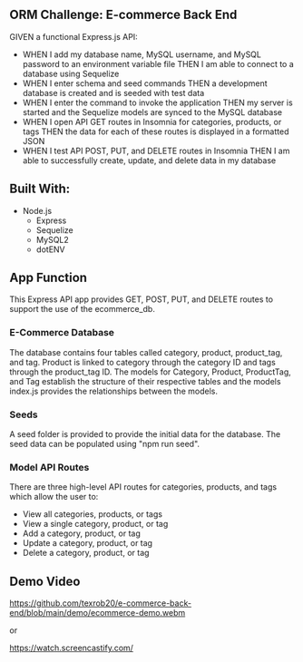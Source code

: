 ## ORM Challenge: E-commerce Back End
GIVEN a functional Express.js API:

- WHEN I add my database name, MySQL username, and MySQL password to an environment variable file THEN I am able to connect to a database using Sequelize
- WHEN I enter schema and seed commands THEN a development database is created and is seeded with test data
- WHEN I enter the command to invoke the application THEN my server is started and the Sequelize models are synced to the MySQL database
- WHEN I open API GET routes in Insomnia for categories, products, or tags THEN the data for each of these routes is displayed in a formatted JSON
- WHEN I test API POST, PUT, and DELETE routes in Insomnia THEN I am able to successfully create, update, and delete data in my database

## Built With:
- Node.js
  - Express
  - Sequelize
  - MySQL2
  - dotENV

## App Function
This Express API app provides GET, POST, PUT, and DELETE routes to support the use of the ecommerce_db.  

### E-Commerce Database
The database contains four tables called category, product, product_tag, and tag.  Product is linked to category through the category ID and tags through the product_tag ID.  The models for Category, Product, ProductTag, and Tag establish the structure of their respective tables and the models index.js provides the relationships between the models.

### Seeds
A seed folder is provided to provide the initial data for the database.  The seed data can be populated using "npm run seed".

### Model API Routes
There are three high-level API routes for categories, products, and tags which allow the user to:
- View all categories, products, or tags
- View a single category, product, or tag
- Add a category, product, or tag
- Update a category, product, or tag
- Delete a category, product, or tag

## Demo Video
https://github.com/texrob20/e-commerce-back-end/blob/main/demo/ecommerce-demo.webm

or

https://watch.screencastify.com/